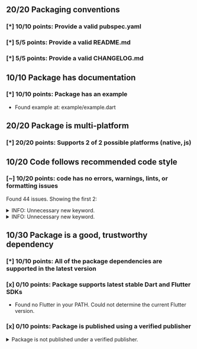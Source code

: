 ## 20/20 Packaging conventions

### [*] 10/10 points: Provide a valid pubspec.yaml


### [*] 5/5 points: Provide a valid README.md


### [*] 5/5 points: Provide a valid CHANGELOG.md


## 10/10 Package has documentation

### [*] 10/10 points: Package has an example

* Found example at: example/example.dart

## 20/20 Package is multi-platform

### [*] 20/20 points: Supports 2 of 2 possible platforms (**native**, **js**)


## 10/20 Code follows recommended code style

### [~] 10/20 points: code has no errors, warnings, lints, or formatting issues

Found 44 issues. Showing the first 2:

<details>
<summary>
INFO: Unnecessary new keyword.
</summary>

`lib/repository.dart:27:15`

```
   ╷
27 │     _cached = new Version.parse(versionString);
   │               ^^^^^^^^^^^^^^^^^^^^^^^^^^^^^^^^
   ╵
```

To reproduce run `dart analyze lib/repository.dart`
</details>
<details>
<summary>
INFO: Unnecessary new keyword.
</summary>

`lib/repository.dart:109:7`

```
    ╷
109 │       new GenericProcessingException('ValidationError: $message');
    │       ^^^^^^^^^^^^^^^^^^^^^^^^^^^^^^^^^^^^^^^^^^^^^^^^^^^^^^^^^^^
    ╵
```

To reproduce run `dart analyze lib/repository.dart`
</details>

## 10/30 Package is a good, trustworthy dependency

### [*] 10/10 points: All of the package dependencies are supported in the latest version


### [x] 0/10 points: Package supports latest stable Dart and Flutter SDKs

* Found no Flutter in your PATH. Could not determine the current Flutter version.

### [x] 0/10 points: Package is published using a verified publisher

<details>
<summary>
Package is not published under a verified publisher.
</summary>

See https://dart.dev/tools/pub/verified-publishers for more information.
</details>